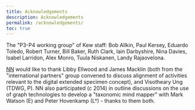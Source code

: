 ```yaml
---
title: Acknowledgements
description: Acknowledgements
permalink: /acknowledgements/
toc: true
---
```


The "P3-P4 working group" of Kew staff: 
Bob Allkin, Paul Kersey, Eduardo Toledo, Robert Turner, Bill Baker, Ruth Clark, Iain Darbyshire, Nina Davies, Isabel Larridon, Alex Monro, Tuula Niskanen, Landy Rajaovelona.

[NN](team/#Nicky+Nicolson) would like to thank Libby Ellwood and James Macklin (both from the "international partners" group convened to discuss  alignment of activities relevant to the digital extended specimen concept), and Visotheary Ung (TDWG, P). NN also participated (c 2014) in outline discussions on the use of graph technologies to develop a "taxonomic mind mapper" with Mark Watson (E) and Peter Hovenkamp (L†) - thanks to them both.
